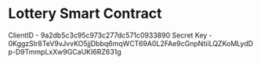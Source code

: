 # Lottery Smart Contract

ClientID - 9a2db5c3c95c973c277dc571c0933890
Secret Key - 0KggzSIr8TeV9vJvvKO5jjDbbq6mqWCT69A0L2FAe9cGnpNtiiLQZKoMLydDp-D9TmmpLxXw9GCaUKI6RZ631g
